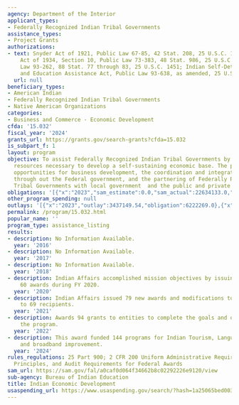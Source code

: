 ```yaml
---
agency: Department of the Interior
applicant_types:
- Federally Recognized Indian Tribal Governments
assistance_types:
- Project Grants
authorizations:
- text: Snyder Act of 1921, Public Law 67-85, 42 Stat. 208, 25 U.S.C. 13; Indian Reorganization
    Act of 1934, Section 10, Public Law 73-383, 48 Stat. 986, 25 U.S.C. 470; Public
    Law 93-262, 88 Stat. 77 through 83, 25 U.S.C. 1451; Indian Self-Determination
    and Education Assistance Act, Public Law 93-638, as amended, 25 U.S.C. 450.
  url: null
beneficiary_types:
- American Indian
- Federally Recognized Indian Tribal Governments
- Native American Organizations
categories:
- Business and Commerce - Economic Development
cfda: '15.032'
fiscal_year: '2024'
grants_url: https://grants.gov/search-grants?cfda=15.032
is_subpart_f: 1
layout: program
objective: To assist Federally Recognized Indian Tribal Governments by providing the
  resources necessary to develop a self-sustaining economic base. The program provides
  opportunities for business development, the coordination and integration of programs
  through out the Federal government, and the partnering of Federally Recognized Indian
  Tribal Governments with local government  and the public and private business sector.
obligations: '[{"x":"2023","sam_estimate":0.0,"sam_actual":22634133.0,"usa_spending_actual":22634132.71},{"x":"2024","sam_estimate":0.0,"sam_actual":24595455.0,"usa_spending_actual":24565965.55},{"x":"2025","sam_estimate":0.0,"sam_actual":24500000.0,"usa_spending_actual":1715920.0}]'
other_program_spending: null
outlays: '[{"x":"2023","outlay":3437149.54,"obligation":6222269.0},{"x":"2024","outlay":15731302.47,"obligation":22120004.81},{"x":"2025","outlay":0.0,"obligation":196128.0}]'
permalink: /program/15.032.html
popular_name: ''
program_type: assistance_listing
results:
- description: No Information Available.
  year: '2016'
- description: No Information Available.
  year: '2017'
- description: No Information Available.
  year: '2018'
- description: Indian Affairs accomplished mission objectives by issuing approximately
    60 awards during FY 2020.
  year: '2020'
- description: Indian Affairs issued 79 new awards and modifications to existing awards
    to 69 recipients.
  year: '2021'
- description: Awards 94 grants to entities to complete the goals and objectives of
    the program.
  year: '2022'
- description: This award funded 144 programs for Indian Tourism, Language Immersion,
    and broadband improvement.
  year: '2024'
rules_regulations: 25 Part 900; 2 CFR 200 Uniform Administrative Requirements, Cost
  Principles, and Audit Requirements for Federal Awards
sam_url: https://sam.gov/fal/a0caf0d064f34662b8c02292226e9120/view
sub-agency: Bureau of Indian Education
title: Indian Economic Development
usaspending_url: https://www.usaspending.gov/search/?hash=1a25065bed003393281a48804090702a
---
```

